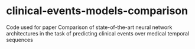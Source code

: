 # clinical-events-models-comparison
Code used for paper Comparison of state-of-the-art neural network architectures in the task of predicting clinical events over medical temporal sequences
